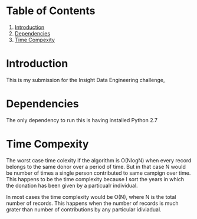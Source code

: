 # Table of Contents
1. [Introduction](README.md#introduction)
2. [Dependencies](README.md#Dependencies)
3. [Time Compexity](README.md#Time-Compexity)


# Introduction
This is my submission for the Insight Data Engineering challenge,

# Dependencies
The only dependency to run this is having installed Python 2.7 

# Time Compexity

The worst case time colexity if the algorithm is O(NlogN) when every record belongs to the same donor over a period of time. But in that case N would be number of times a single person contributed to same campign over time.
This happens to be the time complexity because I sort the years in which the donation has been given by a particualr individual.

In most cases the time complexity would be O(N), where N is the total number of records. This happens when the number of records is much grater than number of contributions by any particular idiviadual. 